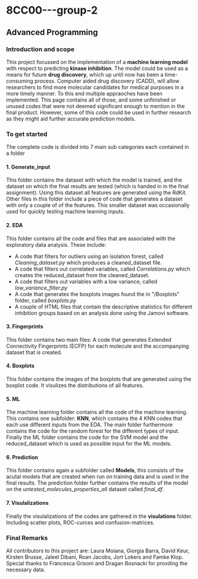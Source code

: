 # 8CC00---group-2
## Advanced Programming

### Introduction and scope
This project focussed on the implementation of a **machine learning model** with respect to predicting **kinase inhibition**. The model could be used as a means for future **drug discovery**, which up until now has been a time-consuming process. Computer aided drug discovery (CADD), will allow researchers to find more molecular candidates for medical purposes in a more timely manner. To this end multiple appraoches have been implemented. This page contains all of those, and some unfinished or unused codes that were not deemed significant enough to mention in the final product. However, some of this code could be used in further research as they might aid further accurate prediction models.

### To get started
The complete code is divided into 7 main sub categories each contained in a folder
#### 1. Generate_input
This folder contains the dataset with which the model is trained, and the dataset on which the final results are tested (which is handed in in the final assignment). Using this dataset all features are generated using the RdKit. Other files in this folder include a piece of code that  generates a dataset with only a couple of of the features. This smaller dataset was occasionally used for quickly testing machine learning inputs.

#### 2. EDA
This folder contains all the code and files that are associated with the exploratory data analysis. These include: 
- A code that filters for outliers using an isolation forest, called *Cleaning_dataset.py* which produces a cleaned_dataset file.
- A code that filters out correlated variables, called *Correlations.py* which creates the reduced_dataset from the cleaned_dataset.
- A code that filters out variables with a low variance, called *low_variance_filter.py*
- A code that generates the boxplots images found the in "/Boxplots" folder, called *boxplots.py*
- A couple of HTML files that contain the descriptive statistics for different inhibition groups based on an analysis done using the Jamovi software.

#### 3. Fingerprints
This folder contains two main files: A code that generates Extended Connectivity Fingerprints (ECFP) for each molecule and the accompanying dataset that is created.

#### 4. Boxplots
This folder contains the images of the boxplots that are generated using the boxplot code. It visulizes the distributions of all features.

#### 5. ML
The machine learning folder contains all the code of the machine learning. This contains one subfolder: **KNN**, which contains the 4 KNN codes that each use different inputs from the EDA. The main folder furthermore contains the code for the random forest for the different types of input. Finally the ML folder contains the code for the SVM model and the reduced_dataset which is used as possible input for the ML models.

#### 6. Prediction
This folder contains again a subfolder called **Models**, this consists of the acutal models that are created when run on training data and is used in the final results. The prediction folder further contains the results of the model on the *untested_molecules_properties_all* dataset called *final_df*.

#### 7. Visulalizations
Finally the visulalizations of the codes are gathered in the **visulations** folder. Including scatter plots, ROC-curces and confusion-matrices.

### Final Remarks
All contributors to this project are: Laura Moiana, Giorgia Barra, David Keur, Kirsten Brusse, Jaleel Dibani, Roan Jacobs, Jort Lokers and Famke Klop. Special thanks to Francesca Grisoni and Dragan Bosnacki for provding the necessary data.




